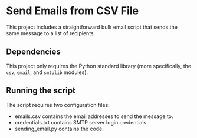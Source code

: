 # Send Emails from CSV File

This project includes a straightforward bulk email script that sends the same message to a list of recipients.


## Dependencies

This project only requires the Python standard library
(more specifically, the `csv`, `email`, and `smtplib` modules).


## Running the script

The script requires two configuration files:

* emails.csv contains the email addresses to send the message to.
* credentials.txt contains SMTP server login credentials.
* sending_email.py contains the code.
